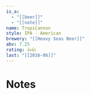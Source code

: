 ```yaml
---
is_a:
  - "[[beer]]"
  - "[[note]]"
name: TropiCannon
style: IPA - American
brewery: "[[Heavy Seas Beer]]"
abv: 7.25
rating: 👍👍
last: "[[2016-06]]"
---
```

# Notes

